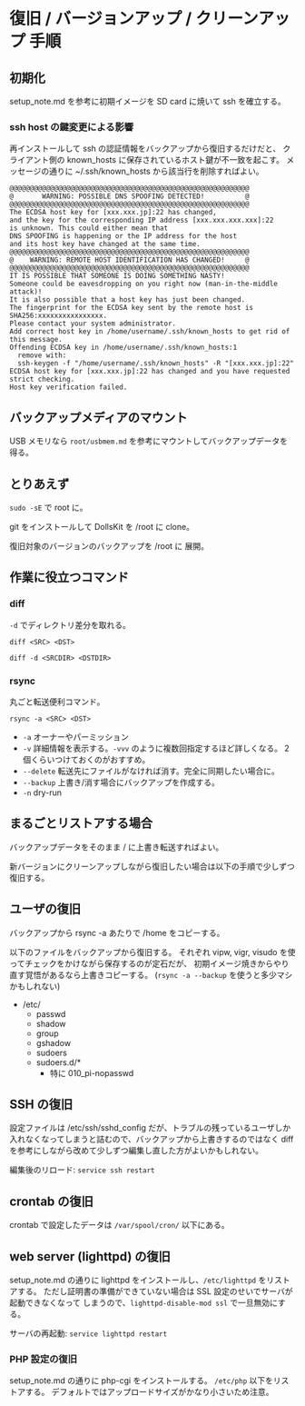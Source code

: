 # 復旧 / バージョンアップ / クリーンアップ 手順

## 初期化
setup_note.md を参考に初期イメージを SD card に焼いて ssh を確立する。


### ssh host の鍵変更による影響
再インストールして ssh の認証情報をバックアップから復旧するだけだと、
クライアント側の known_hosts に保存されているホスト鍵が不一致を起こす。
メッセージの通りに ~/.ssh/known_hosts から該当行を削除すればよい。
```
@@@@@@@@@@@@@@@@@@@@@@@@@@@@@@@@@@@@@@@@@@@@@@@@@@@@@@@@@@@
@       WARNING: POSSIBLE DNS SPOOFING DETECTED!          @
@@@@@@@@@@@@@@@@@@@@@@@@@@@@@@@@@@@@@@@@@@@@@@@@@@@@@@@@@@@
The ECDSA host key for [xxx.xxx.jp]:22 has changed,
and the key for the corresponding IP address [xxx.xxx.xxx.xxx]:22
is unknown. This could either mean that
DNS SPOOFING is happening or the IP address for the host
and its host key have changed at the same time.
@@@@@@@@@@@@@@@@@@@@@@@@@@@@@@@@@@@@@@@@@@@@@@@@@@@@@@@@@@@
@    WARNING: REMOTE HOST IDENTIFICATION HAS CHANGED!     @
@@@@@@@@@@@@@@@@@@@@@@@@@@@@@@@@@@@@@@@@@@@@@@@@@@@@@@@@@@@
IT IS POSSIBLE THAT SOMEONE IS DOING SOMETHING NASTY!
Someone could be eavesdropping on you right now (man-in-the-middle attack)!
It is also possible that a host key has just been changed.
The fingerprint for the ECDSA key sent by the remote host is
SHA256:xxxxxxxxxxxxxxxx.
Please contact your system administrator.
Add correct host key in /home/username/.ssh/known_hosts to get rid of this message.
Offending ECDSA key in /home/username/.ssh/known_hosts:1
  remove with:
  ssh-keygen -f "/home/username/.ssh/known_hosts" -R "[xxx.xxx.jp]:22"
ECDSA host key for [xxx.xxx.jp]:22 has changed and you have requested strict checking.
Host key verification failed.
```


## バックアップメディアのマウント
USB メモリなら `root/usbmem.md` を参考にマウントしてバックアップデータを得る。


## とりあえず
`sudo -sE` で root に。

git をインストールして DollsKit を /root に clone。

復旧対象のバージョンのバックアップを /root に 展開。


## 作業に役立つコマンド
### diff
`-d` でディレクトリ差分を取れる。

`diff <SRC> <DST>`

`diff -d <SRCDIR> <DSTDIR>`


### rsync
丸ごと転送便利コマンド。

`rsync -a <SRC> <DST>`
* `-a` オーナーやパーミッション
* `-v` 詳細情報を表示する。`-vvv` のように複数回指定するほど詳しくなる。
  2個くらいつけておくのがおすすめ。
* `--delete` 転送先にファイルがなければ消す。完全に同期したい場合に。
* `--backup` 上書き/消す場合にバックアップを作成する。
* `-n` dry-run


## まるごとリストアする場合
バックアップデータをそのまま / に上書き転送すればよい。

新バージョンにクリーンアップしながら復旧したい場合は以下の手順で少しずつ復旧する。


## ユーザの復旧
バックアップから rsync -a あたりで /home をコピーする。

以下のファイルをバックアップから復旧する。
それぞれ vipw, vigr, visudo を使ってチェックをかけながら保存するのが定石だが、
初期イメージ焼きからやり直す覚悟があるなら上書きコピーする。
(`rsync -a --backup` を使うと多少マシかもしれない)

* /etc/
  * passwd
  * shadow
  * group
  * gshadow
  * sudoers
  * sudoers.d/*
    * 特に 010_pi-nopasswd


## SSH の復旧
設定ファイルは /etc/ssh/sshd_config だが、トラブルの残っているユーザしか
入れなくなってしまうと詰むので、バックアップから上書きするのではなく
diff を参考にしながら改めて少しずつ編集し直した方がよいかもしれない。

編集後のリロード: `service ssh restart`

## crontab の復旧
crontab で設定したデータは `/var/spool/cron/` 以下にある。


## web server (lighttpd) の復旧
setup_note.md の通りに lighttpd をインストールし、`/etc/lighttpd` をリストアする。
ただし証明書の準備ができていない場合は SSL 設定のせいでサーバが起動できなくなって
しまうので、`lighttpd-disable-mod ssl` で一旦無効にする。

サーバの再起動: `service lighttpd restart`


### PHP 設定の復旧
setup_note.md の通りに php-cgi をインストールする。
`/etc/php` 以下をリストアする。
デフォルトではアップロードサイズがかなり小さいため注意。
